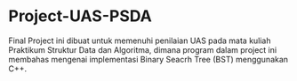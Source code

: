 # Project-UAS-PSDA
Final Project ini dibuat untuk memenuhi penilaian UAS pada mata kuliah Praktikum Struktur Data dan Algoritma, dimana program dalam project ini membahas mengenai implementasi Binary Seacrh Tree (BST) menggunakan C++.

